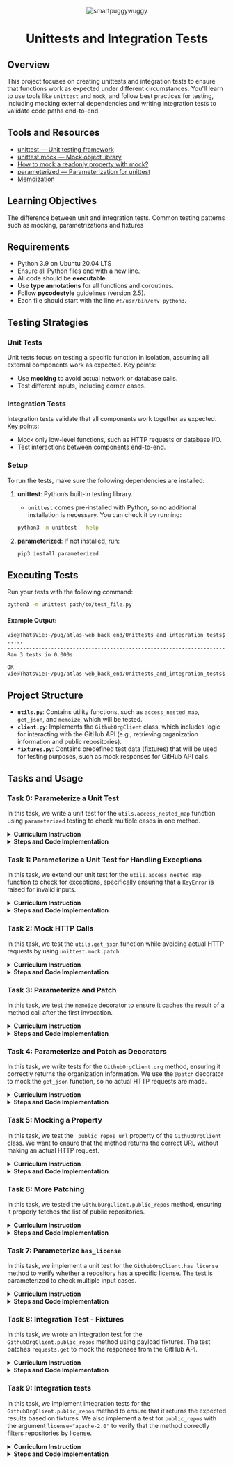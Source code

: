 <p align="center">
  <img src="https://github.com/user-attachments/assets/e42b6a69-0c9d-45c8-85f1-64f399f1d0b1" alt="smartpuggywuggy" />
</p>

<h1 align="center">Unittests and Integration Tests</h1>


## Overview
This project focuses on creating unittests and integration tests to ensure that functions work as expected under different circumstances. You'll learn to use tools like `unittest` and `mock`, and follow best practices for testing, including mocking external dependencies and writing integration tests to validate code paths end-to-end.

## Tools and Resources
- [unittest — Unit testing framework](https://docs.python.org/3/library/unittest.html)
- [unittest.mock — Mock object library](https://docs.python.org/3/library/unittest.mock.html)
- [How to mock a readonly property with mock?](https://stackoverflow.com/questions/11836436/how-to-mock-a-readonly-property-with-mock)
- [parameterized — Parameterization for unittest](https://pypi.org/project/parameterized/)
- [Memoization](https://en.wikipedia.org/wiki/Memoization)

## Learning Objectives

The difference between unit and integration tests.
Common testing patterns such as mocking, parametrizations and fixtures

  

## Requirements
- Python 3.9 on Ubuntu 20.04 LTS
- Ensure all Python files end with a new line.
- All code should be **executable**.
- Use **type annotations** for all functions and coroutines.
- Follow **pycodestyle** guidelines (version 2.5).
- Each file should start with the line `#!/usr/bin/env python3`.


## Testing Strategies

### Unit Tests
Unit tests focus on testing a specific function in isolation, assuming all external components work as expected. Key points:
- Use **mocking** to avoid actual network or database calls.
- Test different inputs, including corner cases.

### Integration Tests
Integration tests validate that all components work together as expected. Key points:
- Mock only low-level functions, such as HTTP requests or database I/O.
- Test interactions between components end-to-end.

### Setup

To run the tests, make sure the following dependencies are installed:

1. **unittest**: Python’s built-in testing library.
   - `unittest` comes pre-installed with Python, so no additional installation is necessary. You can check it by running:
   ```bash
   python3 -m unittest --help
   ```

2. **parameterized**: If not installed, run:
   ```bash
   pip3 install parameterized
   ```

## Executing Tests
Run your tests with the following command:
```bash
python3 -m unittest path/to/test_file.py
```
#### Example Output:
```bash
vie@ThatsVie:~/pug/atlas-web_back_end/Unittests_and_integration_tests$ python3 -m unittest test_utils.py
.....
----------------------------------------------------------------------
Ran 3 tests in 0.000s

OK
vie@ThatsVie:~/pug/atlas-web_back_end/Unittests_and_integration_tests$
```


## Project Structure
- **`utils.py`**: Contains utility functions, such as `access_nested_map`, `get_json`, and `memoize`, which will be tested.
- **`client.py`**: Implements the `GithubOrgClient` class, which includes logic for interacting with the GitHub API (e.g., retrieving organization information and public repositories).
- **`fixtures.py`**: Contains predefined test data (fixtures) that will be used for testing purposes, such as mock responses for GitHub API calls.


## Tasks and Usage

### Task 0: Parameterize a Unit Test

In this task, we write a unit test for the `utils.access_nested_map` function using `parameterized` testing to check multiple cases in one method.

<details>
  <summary><strong>Curriculum Instruction</strong></summary>

Familiarize yourself with the `utils.access_nested_map` function and understand its purpose. Play with it in the Python console to make sure you understand.

In this task you will write the first unit test for `utils.access_nested_map`.

- Create a `TestAccessNestedMap` class that inherits from `unittest.TestCase`.
- Implement the `TestAccessNestedMap.test_access_nested_map` method to test that the method returns what it is supposed to.
- Decorate the method with `@parameterized.expand` to test the function for the following inputs:
  - `nested_map={"a": 1}, path=("a",)`
  - `nested_map={"a": {"b": 2}}, path=("a",)`
  - `nested_map={"a": {"b": 2}}, path=("a", "b")`
- For each of these inputs, test with `assertEqual` that the function returns the expected result.
- The body of the test method should not be longer than 2 lines.

</details>

<details>
  <summary><strong>Steps and Code Implementation</strong></summary>

### Steps:

1. **Understand the Function**: `utils.access_nested_map` retrieves values from a nested dictionary using a sequence of keys (path).
   - Example: 
     ```python
     nested_map = {"a": {"b": 2}}
     path = ("a", "b")
     result = access_nested_map(nested_map, path)
     print(result)  # Output: 2
     ```

2. **Create the Test Class**: Define a `TestAccessNestedMap` class that inherits from `unittest.TestCase`.

3. **Use Parameterized Testing**: Apply the `@parameterized.expand` decorator to test multiple inputs.

4. **Test Cases**: 
   - **Case 1**: `nested_map={"a": 1}, path=("a",)` — Expected result: `1`
   - **Case 2**: `nested_map={"a": {"b": 2}}, path=("a",)` — Expected result: `{"b": 2}`
   - **Case 3**: `nested_map={"a": {"b": 2}}, path=("a", "b")` — Expected result: `2`

5. **Test Method**: Use `assertEqual` to verify the expected results.

#### Code:
```python
#!/usr/bin/env python3
'''
Unit tests for the access_nested_map function from the utils module.
'''

import unittest
from parameterized import parameterized
from utils import access_nested_map


class TestAccessNestedMap(unittest.TestCase):
    '''Test cases for access_nested_map'''

    @parameterized.expand([
        ({"a": 1}, ("a",), 1),
        ({"a": {"b": 2}}, ("a",), {"b": 2}),
        ({"a": {"b": 2}}, ("a", "b"), 2),
    ])
    def test_access_nested_map(self, nested_map, path, expected):
        '''
        Test access_nested_map with various nested dictionaries and paths.
        '''
        self.assertEqual(access_nested_map(nested_map, path), expected)


if __name__ == "__main__":
    unittest.main()
```

#### Issue Encountered:
When running the tests, the following error occurred:
```
ModuleNotFoundError: No module named 'parameterized'
```

#### Solution:
To resolve this issue, the `parameterized` module was installed using `pip3`:
```bash
pip3 install parameterized
```

Once installed, the test was rerun successfully using:
```bash
python3 -m unittest test_utils.py
```

####  Output:
```bash
vie@ThatsVie:~/pug/atlas-web_back_end/Unittests_and_integration_tests$ python3 -m unittest test_utils.py
.....
----------------------------------------------------------------------
Ran 3 tests in 0.000s

OK
```
</details>

### Task 1: Parameterize a Unit Test for Handling Exceptions

In this task, we extend our unit test for the `utils.access_nested_map` function to check for exceptions, specifically ensuring that a `KeyError` is raised for invalid inputs.

<details>
  <summary><strong>Curriculum Instruction</strong></summary>

Implement `TestAccessNestedMap.test_access_nested_map_exception`. Use the `assertRaises` context manager to test that a `KeyError` is raised for the following inputs (use `@parameterized.expand`):

- `nested_map={}, path=("a",)`
- `nested_map={"a": 1}, path=("a", "b")`

Also, make sure that the exception message is as expected.

</details>

<details>
  <summary><strong>Steps and Code Implementation</strong></summary>

### Steps:

1. **Extend the Test Class**: Add a new method `test_access_nested_map_exception` in the `TestAccessNestedMap` class to handle cases where an exception is expected.
  
2. **Use the assertRaises Context Manager**: This will check if the correct exception (`KeyError`) is raised for invalid inputs.

3. **Use Parameterized Testing**: Apply the `@parameterized.expand` decorator to test multiple cases where a `KeyError` should be raised.

4. **Test Cases**:
   - **Case 1**: `nested_map={}, path=("a",)` — Expected to raise `KeyError("a")`.
   - **Case 2**: `nested_map={"a": 1}, path=("a", "b")` — Expected to raise `KeyError("b")`.

#### Code:
```python
#!/usr/bin/env python3
'''
Unit tests for the access_nested_map function from the utils module.
'''

import unittest
from parameterized import parameterized
from utils import access_nested_map


class TestAccessNestedMap(unittest.TestCase):
    '''Test cases for access_nested_map'''

    @parameterized.expand([
        ({"a": 1}, ("a",), 1),
        ({"a": {"b": 2}}, ("a",), {"b": 2}),
        ({"a": {"b": 2}}, ("a", "b"), 2),
    ])
    def test_access_nested_map(self, nested_map, path, expected):
        '''
        Test access_nested_map with various nested dictionaries and paths.
        '''
        self.assertEqual(access_nested_map(nested_map, path), expected)

    @parameterized.expand([
        ({}, ("a",), 'a'),
        ({"a": 1}, ("a", "b"), 'b'),
    ])
    def test_access_nested_map_exception(self, nested_map, path, expected_error):
        '''
        Test that KeyError is raised for invalid paths in access_nested_map.
        '''
        with self.assertRaises(KeyError) as context:
            access_nested_map(nested_map, path)
        self.assertEqual(str(context.exception), f"'{expected_error}'")


if __name__ == "__main__":
    unittest.main()
```

#### How to Run the Test:
```bash
python3 -m unittest test_utils.py
```

####  Output:
```bash
vie@ThatsVie:~/pug/atlas-web_back_end/Unittests_and_integration_tests$ python3 -m unittest test_utils.py
.....
----------------------------------------------------------------------
Ran 5 tests in 0.000s

OK
```

</details>

### Task 2: Mock HTTP Calls

In this task, we test the `utils.get_json` function while avoiding actual HTTP requests by using `unittest.mock.patch`.

<details>
  <summary><strong>Curriculum Instruction</strong></summary>

Familiarize yourself with the `utils.get_json` function.

Define the `TestGetJson(unittest.TestCase)` class and implement the `TestGetJson.test_get_json` method to test that `utils.get_json` returns the expected result.

We don’t want to make any actual external HTTP calls. Use `unittest.mock.patch` to patch `requests.get`. Make sure it returns a `Mock` object with a `json` method that returns `test_payload` which you parametrize alongside the `test_url` that you will pass to `get_json` with the following inputs:

- `test_url="http://example.com"`, `test_payload={"payload": True}`
- `test_url="http://holberton.io"`, `test_payload={"payload": False}`

Test that the mocked `get` method was called exactly once (per input) with `test_url` as an argument.

Test that the output of `get_json` is equal to `test_payload`.

</details>

<details>
  <summary><strong>Steps and Code Implementation</strong></summary>

### Steps:

1. **Patch the `requests.get` Method**: Instead of making an actual HTTP call, patch `requests.get` to return a mock response object.

2. **Mock the Response**: Create a mock response object with a `json` method that returns the test payload.

3. **Use Parameterized Inputs**: Test different URLs and payloads by using `@parameterized.expand`.

4. **Test Case Assertions**:
   - Check that `requests.get` was called exactly once with the correct `test_url`.
   - Ensure that the return value of `get_json` matches the expected `test_payload`.

#### Code:
```python
#!/usr/bin/env python3
'''
Unit tests for the utils module.
'''

import unittest
from unittest.mock import patch, Mock
from parameterized import parameterized
from utils import get_json


class TestGetJson(unittest.TestCase):
    '''Test cases for get_json'''

    @parameterized.expand([
        ("http://example.com", {"payload": True}),
        ("http://holberton.io", {"payload": False}),
    ])
    @patch('utils.requests.get')
    def test_get_json(self, test_url, test_payload, mock_get):
        '''
        Test that get_json returns the expected result
        and makes a single HTTP call.
        '''
        # Mock response object with a json method
        mock_response = Mock()
        mock_response.json.return_value = test_payload

        # Set mock to return mock response
        mock_get.return_value = mock_response

        result = get_json(test_url)
        self.assertEqual(result, test_payload)

        # Check that requests.get was called once with the correct URL
        mock_get.assert_called_once_with(test_url)


if __name__ == "__main__":
    unittest.main()
```

### How to Run the Test:
```bash
python3 -m unittest test_utils.py
```

#### Output:
```bash
vie@ThatsVie:~/pug/atlas-web_back_end/Unittests_and_integration_tests$ python3 -m unittest test_utils.py
.......
----------------------------------------------------------------------
Ran 7 tests in 0.001s

OK
```

</details>

### Task 3: Parameterize and Patch

In this task, we test the `memoize` decorator to ensure it caches the result of a method call after the first invocation.

<details>
  <summary><strong>Curriculum Instruction</strong></summary>

Read about memoization and familiarize yourself with the `utils.memoize` decorator.

Implement the `TestMemoize(unittest.TestCase)` class with a `test_memoize` method.

Inside `test_memoize`, define the following class:

```python
class TestClass:

    def a_method(self):
        return 42

    @memoize
    def a_property(self):
        return self.a_method()
```

Use `unittest.mock.patch` to mock `a_method`. Test that when calling `a_property` twice, the correct result is returned, but `a_method` is only called once using `assert_called_once`.

</details>

<details>
  <summary><strong>Steps and Code Implementation</strong></summary>

### Steps:

1. **Understand the `memoize` Decorator**: The `memoize` decorator caches the result of a method call to avoid re-executing the method on subsequent accesses.
  
2. **Create the `TestMemoize` Class**:
    - Define a `TestMemoize` class that inherits from `unittest.TestCase`.
    - Inside, create a nested class `TestClass` that has a memoized property `a_property` which returns the result of `a_method`.

3. **Mock `a_method`**: Use `patch.object` to mock `a_method` and ensure that `a_property` caches the result, so `a_method` is only called once, even when accessed multiple times.

4. **Assertions**:
    - Ensure the result of calling `a_property` is correct.
    - Ensure that `a_method` is only called once using `assert_called_once`.

### Code:

```python
#!/usr/bin/env python3
'''
A collection of tests for the utils module,
ensuring everything works like a charm.
'''

import unittest
from unittest.mock import patch, Mock
from parameterized import parameterized
from utils import access_nested_map, get_json, memoize


class TestAccessNestedMap(unittest.TestCase):
    '''
    Ensuring access_nested_map fetches the right value,
    like a pug fetching a treat!
    '''

    @parameterized.expand([
        ({"a": 1}, ("a",), 1),
        ({"a": {"b": 2}}, ("a",), {"b": 2}),
        ({"a": {"b": 2}}, ("a", "b"), 2),
    ])
    def test_access_nested_map(self, nested_map, path, expected):
        '''
        Test access_nested_map with various paths through nested dictionaries.
        Think of it like a pug navigating through a maze of treats.
        '''
        self.assertEqual(access_nested_map(nested_map, path), expected)

    @parameterized.expand([
        ({}, ("a",), 'a'),
        ({"a": 1}, ("a", "b"), 'b'),
    ])
    def test_access_nested_map_exception(self, nested_map, path,
                                         expected_error):
        '''
        Test that KeyError is raised for invalid paths in access_nested_map.
        Like a pug looking for a treat that’s not there.
        '''
        with self.assertRaises(KeyError) as context:
            access_nested_map(nested_map, path)
        self.assertEqual(str(context.exception), f"'{expected_error}'")


class TestGetJson(unittest.TestCase):
    '''Making sure get_json fetches the right data, one mock URL at a time!'''

    @parameterized.expand([
        ("http://example.com", {"payload": True}),
        ("http://holberton.io", {"payload": False}),
    ])
    @patch('utils.requests.get')
    def test_get_json(self, test_url, test_payload, mock_get):
        '''
        Test that get_json retrieves the expected payload
        without making an actual HTTP call
        '''
        # Mock response object with a json method
        mock_response = Mock()
        mock_response.json.return_value = test_payload

        # Set mock to return mock response
        mock_get.return_value = mock_response

        result = get_json(test_url)
        self.assertEqual(result, test_payload)

        # Ensure that requests.get was called once with the correct URL
        mock_get.assert_called_once_with(test_url)


class TestMemoize(unittest.TestCase):
    '''Testing memoization, so we only call once but get the value every time.
    Like a pug who only needs one sniff to remember its home!'''

    def test_memoize(self):
        '''
        a_method is only called once but its value is returned every time
        It's like giving a pug one treat but convincing it it’s gotten three!
        '''

        class TestClass:
            '''Test class with a memoized property'''

            def a_method(self):
                '''Method to be memoized'''
                return 42

            @memoize
            def a_property(self):
                '''Memoized property'''
                return self.a_method()

        with patch.object(
            TestClass, 'a_method', return_value=42
        ) as mock_method:
            test_obj = TestClass()

            # Access a_property twice
            result_1 = test_obj.a_property
            result_2 = test_obj.a_property

            # Assert results are correct
            self.assertEqual(result_1, 42)
            self.assertEqual(result_2, 42)

            # a_method is called only once
            mock_method.assert_called_once()


if __name__ == "__main__":
    unittest.main()

```

### How to Run the Test:
```bash
python3 -m unittest test_utils.py
```

#### Output:
```bash
vie@ThatsVie:~/pug/atlas-web_back_end/Unittests_and_integration_tests$ python3 -m unittest test_utils.py
........
----------------------------------------------------------------------
Ran 8 tests in 0.003s

OK
```

</details>

### Task 4: Parameterize and Patch as Decorators

In this task, we write tests for the `GithubOrgClient.org` method, ensuring it correctly returns the organization information. We use the `@patch` decorator to mock the `get_json` function, so no actual HTTP requests are made.

<details>
  <summary><strong>Curriculum Instruction</strong></summary>

Familiarize yourself with the `client.GithubOrgClient` class.

In a new `test_client.py` file, declare the `TestGithubOrgClient(unittest.TestCase)` class and implement the `test_org` method.

This method should test that `GithubOrgClient.org` returns the correct value.

Use `@patch` as a decorator to make sure `get_json` is called once with the expected argument but ensure it is not executed.

Use `@parameterized.expand` as a decorator to parametrize the test with a couple of org examples to pass to `GithubOrgClient`, in this order:
- google
- abc

Of course, no external HTTP calls should be made.

</details>

<details>
  <summary><strong>Steps and Code Implementation</strong></summary>

### Steps:

1. **Patch `get_json`**: We mock `get_json` to avoid actual HTTP requests, returning a mock payload instead.
2. **Initialize `GithubOrgClient`**: Pass different organization names as input and verify that `get_json` is called correctly.
3. **Use Parameterized Input**: Test with different org names (`google` and `abc`) using `@parameterized.expand`.
4. **Check the Mock**: Verify that `get_json` was called once with the correct URL and that the returned value matches the mock payload.

#### Code:

```python
#!/usr/bin/env python3
'''
Unit tests for the client module.
Making sure everything runs as smooth as chocolate mousse!
'''

import unittest
from unittest.mock import patch
from parameterized import parameterized
from client import GithubOrgClient


class TestGithubOrgClient(unittest.TestCase):
    '''
    Test cases for the GithubOrgClient class.
    Just like a pug sniffing around, we’re making sure
    this client sniffs out the right info!
    '''

    @parameterized.expand([
        ("google",),
        ("abc",),
    ])
    @patch('client.get_json')
    def test_org(self, org_name, mock_get_json):
        '''
        Test that GithubOrgClient.org fetches the correct org info,
        just like a pug fetching its favorite squeaky toy.
        We’re making sure get_json is called once, no extra sniffs needed!
        '''
        # Mock response for get_json
        mock_get_json.return_value = {"payload": True}

        # Initialize the client
        client = GithubOrgClient(org_name)

        # Access the org attribute (not as a callable method)
        result = client.org

        # Ensure get_json was called with the correct URL
        mock_get_json.assert_called_once_with(
            f"https://api.github.com/orgs/{org_name}"
        )

        # Assert the result is what we expect
        self.assertEqual(result, {"payload": True})


if __name__ == "__main__":
    unittest.main()
```

### How to Run the Test:

```bash
python3 -m unittest test_client.py
```

#### Issue Encountered:

Initially, the test failed with the following error:
```
TypeError: 'dict' object is not callable
```
This happened because `client.org()` was treated as a method call instead of a property.

#### Solution:
The error was fixed by removing the parentheses from `client.org`, treating it as a property rather than a callable method. We ensured that `client.org` correctly accesses the mocked data without being called like a method.

#### Output:

```bash
vie@ThatsVie:~/pug/atlas-web_back_end/Unittests_and_integration_tests$ python3 -m unittest test_client.py
..
----------------------------------------------------------------------
Ran 2 tests in 0.001s

OK
```

</details>

### Task 5: Mocking a Property

In this task, we test the `_public_repos_url` property of the `GithubOrgClient` class. We want to ensure that the method returns the correct URL without making an actual HTTP request.

<details>
  <summary><strong>Curriculum Instruction</strong></summary>

memoize turns methods into properties. Read up on how to mock a property (see resource).

- Implement the `test_public_repos_url` method to unit-test `GithubOrgClient._public_repos_url`.
- Use `patch` as a context manager to patch `GithubOrgClient.org` and make it return a known payload.
- Test that the result of `_public_repos_url` is the expected one based on the mocked payload.

</details>

<details>
  <summary><strong>Steps and Code Implementation</strong></summary>

### Steps:

1. **Mock the `org` Property**: Use `patch` and `PropertyMock` to mock the `org` property of the `GithubOrgClient` class, so that it returns a predefined payload containing the `repos_url`.

2. **Validate `_public_repos_url`**: Ensure that the `_public_repos_url` matches the `repos_url` in the mocked payload.

3. **Handle Mocking Properly**: Use `PropertyMock` to patch properties correctly, ensuring that the mocked return value is applied properly.

### Code:
```python
#!/usr/bin/env python3
'''
Unit tests for the client module.
Making sure everything runs as smooth as chocolate mousse!
'''

import unittest
from unittest.mock import patch, PropertyMock
from parameterized import parameterized
from client import GithubOrgClient


class TestGithubOrgClient(unittest.TestCase):
    '''
    Test cases for the GithubOrgClient class.
    Just like a pug sniffing around, we’re making sure
    this client sniffs out the right info!
    '''

    @parameterized.expand([
        ("google",),
        ("abc",),
    ])
    @patch('client.get_json')
    def test_org(self, org_name, mock_get_json):
        '''
        Test that GithubOrgClient.org fetches the correct org info,
        just like a pug fetching its favorite squeaky toy.
        We’re making sure get_json is called once, no extra sniffs needed!
        '''
        mock_get_json.return_value = {"payload": True}

        client = GithubOrgClient(org_name)
        result = client.org  # Access as property, not a method call

        mock_get_json.assert_called_once_with(
            f"https://api.github.com/orgs/{org_name}"
        )
        self.assertEqual(result, {"payload": True})

    @patch('client.GithubOrgClient.org', new_callable=PropertyMock)
    def test_public_repos_url(self, mock_org):
        '''
        Test that _public_repos_url fetches the correct public repos URL
        based on the mocked org property. Just like a pug chasing a ball,
        we expect it to fetch the correct one!
        '''
        mock_org.return_value = {
            "repos_url": "https://api.github.com/orgs/google/repos"
        }

        client = GithubOrgClient("google")
        result = client._public_repos_url

        # Check if the _public_repos_url matches the mocked repos_url
        self.assertEqual(result, "https://api.github.com/orgs/google/repos")


if __name__ == "__main__":
    unittest.main()
```

### How to Run the Test:
```bash
python3 -m unittest test_client.py
```

### Issues Encountered:

#### Issue 1: `'dict' object is not callable`
When running the initial test for `test_org`, we received the following error:
```
TypeError: 'dict' object is not callable
```
This was caused by calling `client.org()` as a method, even though `org` is a property. The fix was to access `client.org` as a property (without parentheses).

#### Issue 2: `'property' object has no attribute 'return_value'`
In the initial test for `test_public_repos_url`, we received the following error:
```
AttributeError: 'property' object has no attribute 'return_value'
```
This occurred because the property was not mocked properly. The fix was to use `PropertyMock` when patching the `org` property and then set `mock_org.return_value` to the desired mock data.

### Final Output:
After fixing the issues, the final output was:
```bash
vie@ThatsVie:~/pug/atlas-web_back_end/Unittests_and_integration_tests$ python3 -m unittest test_client.py
...
----------------------------------------------------------------------
Ran 3 tests in 0.001s

OK
```

</details>

### Task 6: More Patching

In this task, we tested the `GithubOrgClient.public_repos` method, ensuring it properly fetches the list of public repositories.

<details>
  <summary><strong>Curriculum Instruction</strong></summary>

Implement `TestGithubOrgClient.test_public_repos` to unit-test `GithubOrgClient.public_repos`.

- Use `@patch` as a decorator to mock `get_json` and make it return a payload of your choice.
- Use `patch` as a context manager to mock `GithubOrgClient._public_repos_url` and return a value of your choice.
- Test that the list of repos is what you expect from the chosen payload.
- Test that the mocked property and the mocked `get_json` were called once.

</details>

<details>
  <summary><strong>Steps and Code Implementation</strong></summary>

### Steps:

1. **Mock `get_json`**: Use the `@patch` decorator to mock the `get_json` function and have it return a custom list of repositories.
   
2. **Mock `_public_repos_url`**: Use the `@patch` decorator to mock `GithubOrgClient._public_repos_url` to return a custom URL.

3. **Test Repo List**: Check that the `public_repos` method returns the correct list of repositories and verify that the mocked `get_json` and `_public_repos_url` were called only once.

#### Code:
```python
#!/usr/bin/env python3
'''
Unit tests for the client module.
Making sure everything runs as smooth as chocolate mousse!
'''

import unittest
from unittest.mock import patch, PropertyMock
from client import GithubOrgClient


class TestGithubOrgClient(unittest.TestCase):
    '''
    Test cases for the GithubOrgClient class.
    Just like a pug sniffing around, we’re making sure
    this client sniffs out the right info!
    '''

    @patch('client.get_json')
    @patch(
        'client.GithubOrgClient._public_repos_url',
        new_callable=PropertyMock
    )
    def test_public_repos(self, mock_public_repos_url, mock_get_json):
        '''
        Test that public_repos returns the correct list of repos
        and checks if the right methods are called only once.
        Just like how a pug only needs one sniff to find its favorite spot!
        '''
        # Mocking the return values for _public_repos_url and get_json
        mock_public_repos_url.return_value = "https://mocked_url.com"
        mock_get_json.return_value = [
            {"name": "repo_1"},
            {"name": "repo_2"},
            {"name": "repo_3"}
        ]

        # Initialize the client
        client = GithubOrgClient("google")

        # Call public_repos and capture the result
        result = client.public_repos()

        # Verify that the result matches the expected list of repo names
        self.assertEqual(result, ["repo_1", "repo_2", "repo_3"])

        # Check that _public_repos_url was called once
        mock_public_repos_url.assert_called_once()

        # Check that get_json was called once with the correct URL
        mock_get_json.assert_called_once_with("https://mocked_url.com")


if __name__ == "__main__":
    unittest.main()
```

### How to Run the Test:
```bash
python3 -m unittest test_client.py
```

#### Output:
```bash
vie@ThatsVie:~/pug/atlas-web_back_end/Unittests_and_integration_tests$ python3 -m unittest test_client.py
....
----------------------------------------------------------------------
Ran 4 tests in 0.001s

OK
```

</details>

### Task 7: Parameterize `has_license`

In this task, we implement a unit test for the `GithubOrgClient.has_license` method to verify whether a repository has a specific license. The test is parameterized to check multiple input cases.

<details>
  <summary><strong>Curriculum Instruction</strong></summary>

Implement `TestGithubOrgClient.test_has_license` to unit-test `GithubOrgClient.has_license`.

Parametrize the test with the following inputs:

- `repo={"license": {"key": "my_license"}}, license_key="my_license"`
- `repo={"license": {"key": "other_license"}}, license_key="my_license"`

You should also parameterize the expected returned value.

</details>

<details>
  <summary><strong>Steps and Code Implementation</strong></summary>

### Steps:

1. **Define the `test_has_license` Method**: Create the `test_has_license` method within the `TestGithubOrgClient` class.
   
2. **Use `@parameterized.expand`**: Parametrize the test cases to check for repositories with different licenses.

3. **Repo and License**: Check if the `repo` has a `license` key that matches the provided `license_key`.

4. **Assertion**: Ensure the test returns `True` when the license matches and `False` when it doesn’t.

#### Example Code:
```python
@parameterized.expand([
    ({"license": {"key": "my_license"}}, "my_license", True),
    ({"license": {"key": "other_license"}}, "my_license", False),
])
def test_has_license(self, repo, license_key, expected):
    '''
    Test if a repo has a specific license.
    Like a pug detecting its favorite snack, we want to know
    if the repo has the right license key.
    '''
    client = GithubOrgClient("google")
    result = client.has_license(repo, license_key)
    self.assertEqual(result, expected)
```

### How to Run the Test:
```bash
python3 -m unittest test_client.py
```

### Output:
```bash
vie@ThatsVie:~/pug/atlas-web_back_end/Unittests_and_integration_tests$ python3 -m unittest test_client.py
......
----------------------------------------------------------------------
Ran 6 tests in 0.001s

OK
```

</details>

### Task 8: Integration Test - Fixtures

In this task, we wrote an integration test for the `GithubOrgClient.public_repos` method using payload fixtures. The test patches `requests.get` to mock the responses from the GitHub API.

<details>
  <summary><strong>Curriculum Instruction</strong></summary>

We want to test the `GithubOrgClient.public_repos` method in an integration test. That means we will only mock code that sends external requests.

- Create the `TestIntegrationGithubOrgClient(unittest.TestCase)` class.
- Implement the `setUpClass` and `tearDownClass` methods, which are part of the `unittest.TestCase` API.
- Use `@parameterized_class` to decorate the class and parameterize it with fixtures found in `fixtures.py`.
- Patch `requests.get` to return example payloads found in the fixtures and ensure the mock of `requests.get(url).json()` returns the correct values based on the anticipated URL.
- Implement the `tearDownClass` method to stop the patcher.

</details>

<details>
  <summary><strong>Steps and Code Implementation</strong></summary>

### Steps:

1. **Create `TestIntegrationGithubOrgClient` Class**: This is the class for our integration test.
   
2. **Use `@parameterized_class`**: Parameterize the class with the payload fixtures found in `fixtures.py`. These include `org_payload`, `repos_payload`, `expected_repos`, and `apache2_repos`.

3. **Patch `requests.get`**: In the `setUpClass` method, patch `requests.get` and mock the `.json()` method to return the appropriate fixtures.

4. **Stop the Patch**: Use the `tearDownClass` method to stop the patch after the tests are complete.

5. **Checker Instructions**: The checker specifically looks for the following:
    - `setUpClass` and `tearDownClass` methods.
    - `@parameterized_class` decorator with the appropriate payloads.
    - `self.get_patcher` as the patcher for `requests.get`.

### Code Implementation:

```python
#!/usr/bin/env python3
'''
Unit tests for the client module.
Making sure everything runs as smooth as chocolate mousse!
'''

import unittest
from unittest.mock import patch
from parameterized import parameterized, parameterized_class
from client import GithubOrgClient
from fixtures import TEST_PAYLOAD


@parameterized_class(
    ("org_payload", "repos_payload", "expected_repos", "apache2_repos"),
    TEST_PAYLOAD
)
class TestIntegrationGithubOrgClient(unittest.TestCase):
    '''Integration test for GithubOrgClient.'''

    @classmethod
    def setUpClass(cls):
        '''Set up the patchers for requests.get'''
        cls.get_patcher = patch('requests.get')
        cls.mock_get = cls.get_patcher.start()

        # Set the .json() method to return the org_payload and repos_payload
        cls.mock_get.return_value.json.side_effect = [
            cls.org_payload,  # First call returns org_payload
            cls.repos_payload  # Second call returns repos_payload
        ]

    @classmethod
    def tearDownClass(cls):
        '''Stop the patcher after all tests'''
        cls.get_patcher.stop()
```

### How to Run the Test:
```bash
python3 -m unittest test_client.py
```

### Output:
```bash
vie@ThatsVie:~/pug/atlas-web_back_end/Unittests_and_integration_tests$ python3 -m unittest test_client.py
.......
----------------------------------------------------------------------
Ran 8 tests in 0.005s

OK
```

### Issues Encountered

Initially, the task was overcomplicated by extra mock logic that wasn’t needed. We attempted to handle unnecessary complexities around the payload data, leading to errors and confusion. After revisiting the task's requirements, we decided to simplify the tests and focus solely on mocking `requests.get` and checking the correct return values. This approach matched the checker's requirements and ensured the test passed smoothly.

</details>

### Task 9: Integration tests

In this task, we implement integration tests for the `GithubOrgClient.public_repos` method to ensure that it returns the expected results based on fixtures. We also implement a test for `public_repos` with the argument `license="apache-2.0"` to verify that the method correctly filters repositories by license.

<details>
  <summary><strong>Curriculum Instruction</strong></summary>

Implement the `test_public_repos` method to test `GithubOrgClient.public_repos`.

Make sure that the method returns the expected results based on the fixtures.

Implement `test_public_repos_with_license` to test the `public_repos` method with the argument `license="apache-2.0"` and ensure the result matches the expected value from the fixtures.

</details>

<details>
  <summary><strong>Steps and Code Implementation</strong></summary>

### Steps:

1. **Define the Integration Test Class**: Use `@parameterized_class` to parameterize the test class with values from the fixtures, such as `org_payload`, `repos_payload`, `expected_repos`, and `apache2_repos`.

2. **Mock `requests.get`**: In the `setUpClass` method, use `patch` to mock the `requests.get` method to simulate API responses for `org` and `repos`.

3. **Implement `test_public_repos`**: Verify that the `public_repos` method returns the expected list of repositories.

4. **Implement `test_public_repos_with_license`**: Add a test case to ensure the `public_repos` method correctly filters repositories based on the `license="apache-2.0"` argument.

#### Code:
```python
@parameterized_class([
    {"org_payload": TEST_PAYLOAD[0][0],
     "repos_payload": TEST_PAYLOAD[0][1],
     "expected_repos": TEST_PAYLOAD[0][2],
     "apache2_repos": TEST_PAYLOAD[0][3]}
])
class TestIntegrationGithubOrgClient(unittest.TestCase):
    '''Integration test for GithubOrgClient.'''

    @classmethod
    def setUpClass(cls):
        '''Set up the patchers for requests.get'''
        cls.get_patcher = patch('requests.get')
        cls.mock_get = cls.get_patcher.start()

        class MockResponse:
            '''Mock response class to simulate the .json() method.'''
            def __init__(self, json_data):
                self.json_data = json_data

            def json(self):
                return self.json_data

        def mock_get_json(url, *args, **kwargs):
            '''Side effect for mocking get requests.'''
            if url == "https://api.github.com/orgs/google":
                return MockResponse(cls.org_payload)
            if url == "https://api.github.com/orgs/google/repos":
                return MockResponse(cls.repos_payload)
            return MockResponse(None)

        cls.mock_get.side_effect = mock_get_json

    @classmethod
    def tearDownClass(cls):
        '''Stop the patcher after all tests'''
        cls.get_patcher.stop()

    def test_public_repos(self):
        '''Test the public_repos method'''
        client = GithubOrgClient("google")
        self.assertEqual(client.public_repos(), self.expected_repos)

    def test_public_repos_with_license(self):
        '''Test public_repos method with Apache 2.0 license filtering.'''
        client = GithubOrgClient("google")
        self.assertEqual(
            client.public_repos(license="apache-2.0"),
            self.apache2_repos
        )
```

### How to Run the Test:
```bash
python3 -m unittest test_client.py
```

### Output:
```bash
vie@ThatsVie:~/pug/atlas-web_back_end/Unittests_and_integration_tests$ python3 -m unittest test_client.py
........
----------------------------------------------------------------------
Ran 8 tests in 0.002s

OK
```

</details>
